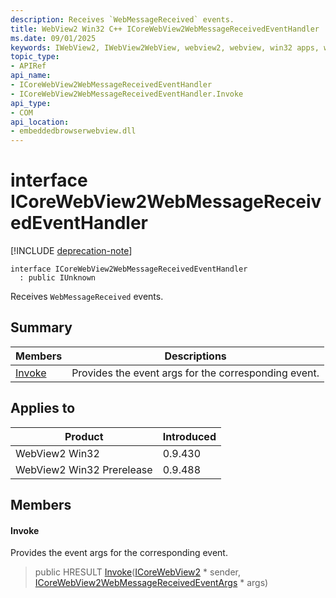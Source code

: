 ```yaml
---
description: Receives `WebMessageReceived` events.
title: WebView2 Win32 C++ ICoreWebView2WebMessageReceivedEventHandler
ms.date: 09/01/2025
keywords: IWebView2, IWebView2WebView, webview2, webview, win32 apps, win32, edge, ICoreWebView2, ICoreWebView2Controller, browser control, edge html, ICoreWebView2WebMessageReceivedEventHandler
topic_type: 
- APIRef
api_name:
- ICoreWebView2WebMessageReceivedEventHandler
- ICoreWebView2WebMessageReceivedEventHandler.Invoke
api_type:
- COM
api_location:
- embeddedbrowserwebview.dll
---
```


# interface ICoreWebView2WebMessageReceivedEventHandler

[!INCLUDE [deprecation-note](../includes/deprecation-note.md)]

```
interface ICoreWebView2WebMessageReceivedEventHandler
  : public IUnknown
```

Receives `WebMessageReceived` events.

## Summary

 Members                        | Descriptions
--------------------------------|---------------------------------------------
[Invoke](#invoke) | Provides the event args for the corresponding event.

## Applies to

Product                         | Introduced
--------------------------------|---------------------------------------------
WebView2 Win32            |    0.9.430
WebView2 Win32 Prerelease |    0.9.488

## Members

#### Invoke

Provides the event args for the corresponding event.

> public HRESULT [Invoke](#invoke)([ICoreWebView2](icorewebview2.md#icorewebview2) * sender, [ICoreWebView2WebMessageReceivedEventArgs](icorewebview2webmessagereceivedeventargs.md#icorewebview2webmessagereceivedeventargs) * args)

